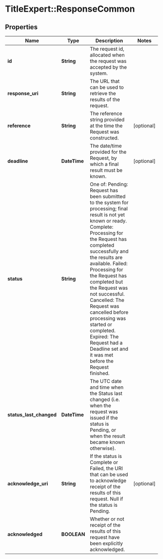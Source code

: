 # TitleExpert::ResponseCommon

## Properties
Name | Type | Description | Notes
------------ | ------------- | ------------- | -------------
**id** | **String** | The request id, allocated when the request was accepted by the system. | 
**response_uri** | **String** | The URL that can be used to retrieve the results of the request. | 
**reference** | **String** | The reference string provided at the time the Request was constructed. | [optional] 
**deadline** | **DateTime** | The date/time provided for the Request, by which a final result must be known. | [optional] 
**status** | **String** | One of: Pending: Request has been submitted to the system for processing; final result is not yet known or ready. Complete: Processing for the Request has completed successfully and the results are available. Failed: Processing for the Request has completed but the Request was not successful. Cancelled: The Request was cancelled before processing was started or completed. Expired: The Request had a Deadline set and it was met before the Request finished. | 
**status_last_changed** | **DateTime** | The UTC date and time when the Status last changed (i.e. when the request was issued if the status is Pending, or when the result became known otherwise). | 
**acknowledge_uri** | **String** | If the status is Complete or Failed, the URI that can be used to acknowledge receipt of the results of this request. Null if the status is Pending. | [optional] 
**acknowledged** | **BOOLEAN** | Whether or not receipt of the results of this request have been explicitly acknowledged. | 


